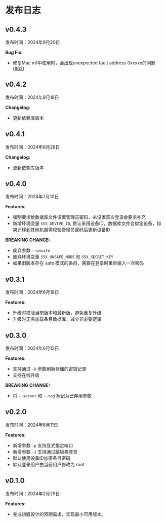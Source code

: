 # 发布日志

## v0.4.3

发布时间：2024年9月20日

**Bug Fix:**

- 修复Mac m1中使用时，会出现unexpected fault address 0xxxxx的问题 ([#62](https://github.com/vimiix/ssx/issues/62))

## v0.4.2

发布时间：2024年9月18日

**Changelog:**

- 更新依赖库版本

## v0.4.1

发布时间：2024年8月28日

**Changelog:**

- 更新依赖库版本

## v0.4.0

发布时间：2024年7月10日

**Features:**

- 强制要求给数据库文件设置管理员密码，未设置首次登录会要求补充
- 新增环境变量 `SSX_DEVIVE_ID`, 默认采用设备ID，数据库文件会绑定设备，如果迁移到其他机器需校验管理员密码后更新设备ID

**BREAKING CHANGE:**

- 废弃参数 `--unsafe`
- 废弃环境变量 `SSX_UNSAFE_MODE` 和 `SSX_SECRET_KEY`
- 如果旧版本存在 safe 模式的条目，需要在登录时重新输入一次密码

## v0.3.1

发布时间：2024年6月18日

**Features:**

- 升级时校验当前版本和最新版，避免重复升级
- 升级时无需加载条目数据库，减少非必要逻辑

## v0.3.0

发布时间：2024年6月12日

**Features:**

- 支持通过 `-k` 参数刷新存储的密钥记录
- 支持在线升级

**BREAKING CHANGE:**

- 将 `--server` 和 `--tag` 标记为已弃用参数

## v0.2.0

发布时间：2024年6月11日

**Features:**

- 新增参数 `-p` 支持显式指定端口
- 新增参数 `-J` 支持通过跳板机登录
- 默认使用设备ID加密条目密码
- 默认登录用户由当前用户修改为 root

## v0.1.0

发布时间：2024年2月29日

**Features:**

- 完成初版设计的预期需求，实现最小可用版本。
